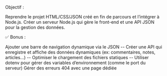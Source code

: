 Objectif :

Reprendre le projet HTML/CSS/JSON créé en fin de parcours et l’intégrer à Node.js.
Créer un serveur Node.js qui gère le front-end et une API JSON pour la gestion des données.

✅ Bonus :

Ajouter une barre de navigation dynamique via le JSON
-- Créer une API qui enregistre et affiche des données dynamiques (ex: commentaires, notes, articles...)
-- Optimiser le chargement des fichiers statiques
-- Utiliser dotenv pour gérer des variables d’environnement (comme le port du serveur)
Gérer des erreurs 404 avec une page dédiée
